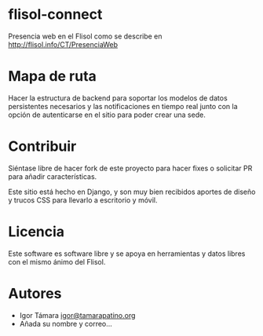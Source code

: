 flisol-connect
==============

Presencia web en el Flisol como se describe en http://flisol.info/CT/PresenciaWeb


Mapa de ruta
============

Hacer la estructura de backend para soportar los modelos de datos persistentes
necesarios y las notificaciones en tiempo real junto con la opción de
autenticarse en el sitio para poder crear una sede.

Contribuir
==========

Siéntase libre de hacer fork de este proyecto para hacer fixes o solicitar PR
para añadir características.

Este sitio está hecho en Django, y son muy bien recibidos aportes de diseño y
trucos CSS para llevarlo a escritorio y móvil.

Licencia
========

Este software es software libre y se apoya en herramientas y datos libres con
el mismo ánimo del Flisol.

Autores
=======

 * Igor Támara <igor@tamarapatino.org>
 * Añada su nombre y correo...
